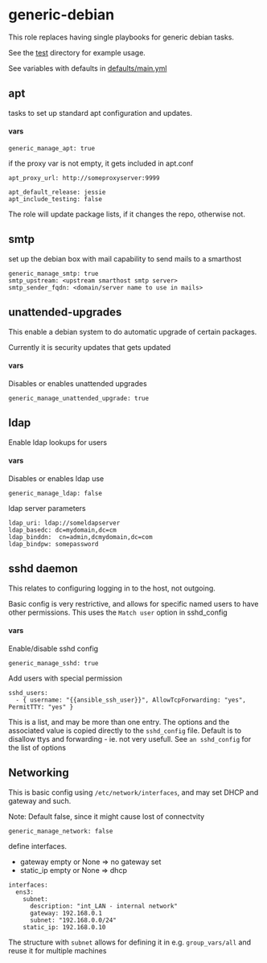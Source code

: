 generic-debian
=================

This role replaces having single playbooks for generic debian tasks.

See the [test](tests/) directory for example usage.

See variables with defaults in [defaults/main.yml](defaults/main.yml)

apt
---------

tasks to set up standard apt configuration and updates.

#### vars
```
generic_manage_apt: true
```

if the proxy var is not empty, it gets included in apt.conf

```
apt_proxy_url: http://someproxyserver:9999

apt_default_release: jessie
apt_include_testing: false
```

The role will update package lists, if it changes the repo, otherwise not.

smtp
--------------------

set up the debian box with mail capability to send mails to a smarthost

```
generic_manage_smtp: true
smtp_upstream: <upstream smarthost smtp server>
smtp_sender_fqdn: <domain/server name to use in mails>
```

unattended-upgrades
----------------------

This enable a debian system to do automatic upgrade of certain packages.

Currently it is security updates that gets updated

#### vars

Disables or enables unattended upgrades

```
generic_manage_unattended_upgrade: true
```


ldap
-----------

Enable ldap lookups for users

#### vars

Disables or enables ldap use

```
generic_manage_ldap: false
```

ldap server parameters

```
ldap_uri: ldap://someldapserver
ldap_basedc: dc=mydomain,dc=cm
ldap_binddn:  cn=admin,dcmydomain,dc=com
ldap_bindpw: somepassword
```

sshd daemon
---------------

This relates to configuring logging in to the host, not outgoing.

Basic config is very restrictive, and allows for specific named users to have other permissions. This uses the `Match user` option in sshd_config

#### vars

Enable/disable sshd config

```
generic_manage_sshd: true
```

Add users with special permission

```
sshd_users:
  - { username: "{{ansible_ssh_user}}", AllowTcpForwarding: "yes", PermitTTY: "yes" }
```

This is a list, and may be more than one entry. The options and the associated value is copied directly to the `sshd_config` file. Default is to disallow ttys and forwarding - ie. not very usefull. See `an sshd_config` for the list of options

Networking
--------------------

This is basic config using `/etc/network/interfaces`, and may set DHCP and gateway and such.

Note: Default false, since it might cause lost of connectvity

```
generic_manage_network: false
```

define interfaces.
- gateway empty or None => no gateway set
- static_ip empty or None => dhcp

```
interfaces:
  ens3:
    subnet:
      description: "int_LAN - internal network"
      gateway: 192.168.0.1
      subnet: "192.168.0.0/24"
    static_ip: 192.168.0.10
```
The structure with `subnet` allows for defining it in e.g. `group_vars/all` and reuse it for multiple machines
